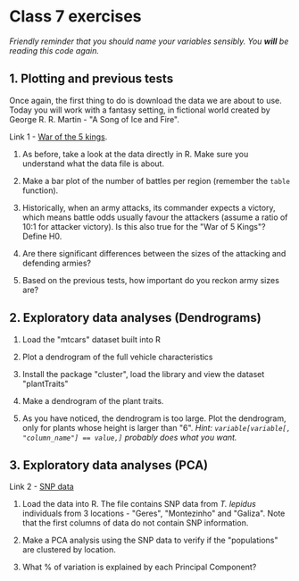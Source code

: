 # Class 7 exercises

*Friendly reminder that you should name your variables sensibly. You **will** be reading this code again.*

## 1. Plotting and previous tests

Once again, the first thing to do is download the data we are about to use. Today you will work with a fantasy setting, in fictional world created by George R. R. Martin - "A Song of Ice and Fire".

Link 1 - [War of the 5 kings](https://raw.githubusercontent.com/chrisalbon/war_of_the_five_kings_dataset/master/5kings_battles_v1.csv).

1. As before, take a look at the data directly in R. Make sure you understand what the data file is about.

2. Make a bar plot of the number of battles per region (remember the `table` function).

3. Historically, when an army attacks, its commander expects a victory, which means battle odds usually favour the attackers (assume a ratio of 10:1 for attacker victory). Is this also true for the "War of 5 Kings"? Define H0.

4. Are there significant differences between the sizes of the attacking and defending armies?

5. Based on the previous tests, how important do you reckon army sizes are?


## 2. Exploratory data analyses (Dendrograms)

1. Load the "mtcars" dataset built into R

2. Plot a dendrogram of the full vehicle characteristics

3. Install the package "cluster", load the library and view the dataset "plantTraits"

4. Make a dendrogram of the plant traits.

5. As you have noticed, the dendrogram is too large. Plot the dendrogram, only for plants whose height is larger than "6".
*Hint: `variable[variable[, "column_name"] == value,]` probably does what you want.* 

## 3. Exploratory data analyses (PCA)

Link 2 - [SNP data](https://gitlab.com/StuntsPT/bp2023/raw/master/docs/classes/exercises/TLE.str)

1. Load the data into R. The file contains SNP data from *T. lepidus* individuals from 3 locations - "Geres", "Montezinho" and "Galiza". Note that the first columns of data do not contain SNP information. 

2. Make a PCA analysis using the SNP data to verify if the "populations" are clustered by location.

3. What % of variation is explained by each Principal Component?
